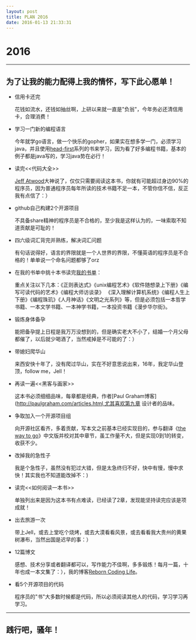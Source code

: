 ```yaml
---
layout: post
title: PLAN 2016
date: 2016-01-13 21:33:31
---
```


#  2016


----------
为了让我的能力配得上我的情怀，写下此心愿单！
----------


- 信用卡还完
	
	花钱如流水，还钱如抽丝啊，上研以来就一直是"负翁"，今年务必还清信用卡，合理消费！

- 学习一门新的编程语言

	今年就学go语言，做一个快乐的gopher，如果实在想多学一门，必须学习java，并且使用[head-first](http://shop.oreilly.com/category/series/head-first.do)系列的书来学习，因为看了好多编程书籍，基本的例子都是java写的，学习java势在必行！

- 读完<<代码大全>>

	[Jeff Atwood](http://blog.codinghorror.com/)大神说了，仅仅只需要阅读这本书，你就有可能超过身边90%的程序员，因为普通程序员每年所读的技术书籍不足一本，不管你信不信，反正我有点信了：）

- github自己构建2个开源项目

	不具备share精神的程序员是不合格的，至少我是这样认为的，一味索取不知道贡献是可耻的！

- 四六级词汇背完并熟练，解决词汇问题

	有句话说得好，语言的界限就是一个人世界的界限，不懂英语的程序员是不合格的！单单说一个命名问题都够了orz

- 在我的书单中挑十本书读完[我的书单](https://github.com/songleo/booklist/blob/master/booklist.md)：

	重点关注以下几本：《正则表达式》《unix编程艺术》《软件随想录上下册》《编写可读代码的艺术》《编程大师访谈录》 《深入理解计算机系统》《编程人生上下册》《编程珠玑》《人月神话》《文明之光系列》等，但是必须包括一本哲学书籍、一本文学书籍、一本神学书籍，一本投资书籍《漫步华尔街》。

- 锻炼身体备孕

	能把备孕提上日程是我万万没想到的，但是确实老大不小了，结婚一个月父母都催了，以后就少喝酒了，当然戒掉是不可能的了：）

- 带媳妇爬华山

	来西安快十年了，没有爬过华山，实在不好意思说出来，16年，我定华山登顶，follow me，Jell！

- 再读一遍<<黑客与画家>>

	这本书必须细细品味，每章都是经典，作者[Paul Graham博客](http://paulgraham.com/articles.html,尤其喜欢第九章 设计者的品味。

- 争取加入一个开源项目组

	向开源社区看齐，多着贡献，写本文之前基本已经实现目的，参与翻译《[the way to go](https://github.com/Unknwon/the-way-to-go_ZH_CN)》中文版并校对其中章节，虽工作量不大，但是实现0到1的转变，收获不少。

- 改掉我的急性子

	我是个急性子，虽然没有犯过大错，但是太急终归不好，快中有慢，慢中求快！其实我也不知道能改掉不：)

- 读完<<如何阅读一本书>>

	单独列出来是因为这本书有点难读，已经读了2章，发现能坚持读完应该是项成就！

- 出去旅游一次

	带上Jell，或去上堂吃个烧烤，或去大漠看看风景，或去看看我大贵州的黄果树瀑布，当然出国是迟早的事：）

- 12篇博文

	感想、技术分享或者翻译都可以，写作能力不佳啊，多多锻炼！每月一篇，十年也成一本文集了：），我的博客[Reborn Coding Life](http://songleo.github.io/)。

- 看5个开源项目的代码

	程序员的"书"大多数时候都是代码，所以必须阅读其他人的代码，学习学习再学习。

----------
践行吧，骚年！
----------


